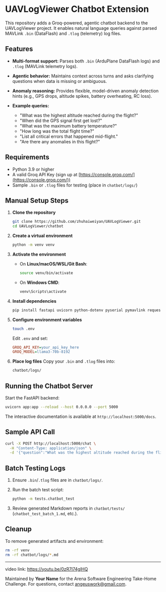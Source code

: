 # UAVLogViewer Chatbot Extension

This repository adds a Groq-powered, agentic chatbot backend to the UAVLogViewer project. It enables natural language queries against parsed MAVLink `.bin` (DataFlash) and `.tlog` (telemetry) log files.

## Features

* **Multi-format support:** Parses both `.bin` (ArduPlane DataFlash logs) and `.tlog` (MAVLink telemetry logs).
* **Agentic behavior:** Maintains context across turns and asks clarifying questions when data is missing or ambiguous.
* **Anomaly reasoning:** Provides flexible, model-driven anomaly detection hints (e.g., GPS drops, altitude spikes, battery overheating, RC loss).
* **Example queries:**

  * "What was the highest altitude reached during the flight?"
  * "When did the GPS signal first get lost?"
  * "What was the maximum battery temperature?"
  * "How long was the total flight time?"
  * "List all critical errors that happened mid-flight."
  * "Are there any anomalies in this flight?"

## Requirements

* Python 3.9 or higher
* A valid Groq API Key (sign up at [https://console.groq.com/](https://console.groq.com/))
* Sample `.bin` or `.tlog` files for testing (place in `chatbot/logs/`)

## Manual Setup Steps

1. **Clone the repository**

   ```bash
   git clone https://github.com/zhuhaiweiyan/UAVLogViewer.git
   cd UAVLogViewer/chatbot
   ```

2. **Create a virtual environment**

   ```bash
   python -m venv venv
   ```

3. **Activate the environment**

   * On **Linux/macOS/WSL/Git Bash**:

     ```bash
     source venv/bin/activate
     ```
   * On **Windows CMD**:

     ```cmd
     venv\Scripts\activate
     ```

4. **Install dependencies**

   ```bash
   pip install fastapi uvicorn python-dotenv pyserial pymavlink requests
   ```

5. **Configure environment variables**

   ```bash
   touch .env
   ```

   Edit `.env` and set:

   ```ini
   GROQ_API_KEY=your_api_key_here
   GROQ_MODEL=llama3-70b-8192
   ```

6. **Place log files**
   Copy your `.bin` and `.tlog` files into:

   ```bash
   chatbot/logs/
   ```

## Running the Chatbot Server

Start the FastAPI backend:

```bash
uvicorn app:app --reload --host 0.0.0.0 --port 5000
```

The interactive documentation is available at `http://localhost:5000/docs`.

## Sample API Call

```bash
curl -X POST http://localhost:5000/chat \
  -H "Content-Type: application/json" \
  -d '{"question":"What was the highest altitude reached during the flight?","history":[]}'
```

## Batch Testing Logs

1. Ensure `.bin`/`.tlog` files are in `chatbot/logs/`.
2. Run the batch test script:

   ```bash
   python -m tests.chatbot_test
   ```
3. Review generated Markdown reports in `chatbot/tests/` (`chatbot_test_batch_1.md`, etc.).

## Cleanup

To remove generated artifacts and environment:

```bash
rm -rf venv
rm -rf chatbot/logs/*.md
```

---
video link: https://youtu.be/0zR7l74glHQ

Maintained by **Your Name** for the Arena Software Engineering Take-Home Challenge. For questions, contact [angeuswork@gmail.com](mailto:angeuswork@gmail.com).

